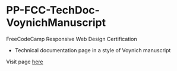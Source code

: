 # PP-FCC-TechDoc-VoynichManuscript
FreeCodeCamp Responsive Web Design Certification 
- Technical documentation page in a style of Voynich manuscript

Visit page [here](https://evglela.github.io/PP-FCC-TechDoc-VoynichManuscript/)
